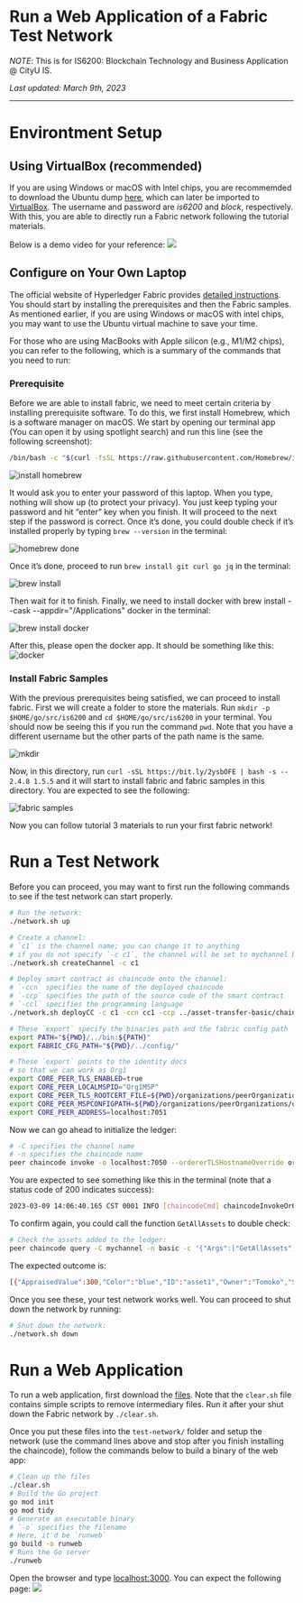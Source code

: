 # Run a Web Application of a Fabric Test Network

_NOTE_: This is for IS6200: Blockchain Technology and Business Application @ CityU IS.

_Last updated: March 9th, 2023_

---

# Environtment Setup
## Using VirtualBox (recommended)
If you are using Windows or macOS with Intel chips, you are recommemded to download the Ubuntu dump [here](https://www.dropbox.com/s/uaczjtifqjmmwj9/Ubuntu%2018.ova?dl=0), which can later be imported to [VirtualBox](https://www.virtualbox.org/wiki/Downloads). The username and password are _is6200_ and _block_, respectively. With this, you are able to directly run a Fabric network following the tutorial materials. 

Below is a demo video for your reference:
![](./vid/virtualbox_opt.gif)

## Configure on Your Own Laptop
The official website of Hyperledger Fabric provides [detailed instructions](https://hyperledger-fabric.readthedocs.io/en/release-2.4/install.html). You should start by installing the prerequisites and then the Fabric samples. As mentioned earlier, if you are using Windows or macOS with intel chips, you may want to use the Ubuntu virtual machine to save your time.

For those who are using MacBooks with Apple silicon (e.g., M1/M2 chips), you can refer to the following, which is a summary of the commands that you need to run: 

### Prerequisite

Before we are able to install fabric, we need to meet certain criteria by installing prerequisite software. To do this, we first install Homebrew, which is a software manager on macOS. We start by opening our terminal app (You can open it by using spotlight search) and run this line  (see the following screenshot):
```bash
/bin/bash -c "$(curl -fsSL https://raw.githubusercontent.com/Homebrew/install/master/install.sh)"
```

![install homebrew](img/brew.png)

It would ask you to enter your password of this laptop. When you type,  nothing will show up (to protect your privacy). You just keep typing your password and hit “enter” key when you finish. It will proceed to the next step if the password is correct.
Once it’s done, you could double check if it’s installed properly by typing `brew --version` in the terminal:

![homebrew done](img/brew_done.png)

Once it’s done, proceed to run ``brew install git curl go jq`` in the terminal:

![brew install](img/brew_install.png)

Then wait for it to finish. Finally, we need to install docker with brew install --cask --appdir="/Applications" docker in the terminal:

![brew install docker](img/brew_docker.png)

After this, please open the docker app. It should be something like this:
![docker](img/docker.png)

### Install Fabric Samples
With the previous prerequisites being satisfied, we can proceed to install fabric.
First we will create a folder to store the materials. Run `mkdir -p $HOME/go/src/is6200` and `cd $HOME/go/src/is6200` in your terminal. You should now be seeing this if you run the command `pwd`. Note that you have a different username but the other parts of the path name is the same. 

![mkdir](img/mkdir.png)

Now, in this directory, run `curl -sSL https://bit.ly/2ysbOFE | bash -s -- 2.4.8 1.5.5` and it will start to install fabric and fabric samples in this directory. You are expected to see the following:

![fabric samples](img/fabricsamples.png)

Now you can follow tutorial 3 materials to run your first fabric network!

# Run a Test Network
Before you can proceed, you may want to first run the following commands to see if the test network can start properly.

```bash
# Run the network:
./network.sh up

# Create a channel:
# `c1` is the channel name; you can change it to anything
# if you do not specify `-c c1`, the channel will be set to mychannel by default`
./network.sh createChannel -c c1

# Deploy smart contract as chaincode onto the channel:
# `-ccn` specifies the name of the deployed chaincode
# `-ccp` specifies the path of the source code of the smart contract
# `-ccl` specifies the programming language
./network.sh deployCC -c c1 -ccn cc1 -ccp ../asset-transfer-basic/chaincode-go -ccl go

# These `export` specify the binaries path and the fabric config path
export PATH="${PWD}/../bin:${PATH}"
export FABRIC_CFG_PATH="${PWD}/../config/"

# These `export` points to the identity docs 
# so that we can work as Org1
export CORE_PEER_TLS_ENABLED=true
export CORE_PEER_LOCALMSPID="Org1MSP"
export CORE_PEER_TLS_ROOTCERT_FILE=${PWD}/organizations/peerOrganizations/org1.example.com/peers/peer0.org1.example.com/tls/ca.crt
export CORE_PEER_MSPCONFIGPATH=${PWD}/organizations/peerOrganizations/org1.example.com/users/Admin@org1.example.com/msp
export CORE_PEER_ADDRESS=localhost:7051
```

Now we can go ahead to initialize the ledger:
```bash
# -C specifies the channel name
# -n specifies the chaincode name
peer chaincode invoke -o localhost:7050 --ordererTLSHostnameOverride orderer.example.com --tls --cafile "${PWD}/organizations/ordererOrganizations/example.com/orderers/orderer.example.com/msp/tlscacerts/tlsca.example.com-cert.pem" -C c1 -n cc1 --peerAddresses localhost:7051 --tlsRootCertFiles "${PWD}/organizations/peerOrganizations/org1.example.com/peers/peer0.org1.example.com/tls/ca.crt" --peerAddresses localhost:9051 --tlsRootCertFiles "${PWD}/organizations/peerOrganizations/org2.example.com/peers/peer0.org2.example.com/tls/ca.crt" -c '{"function":"InitLedger","Args":[]}'
```

You are expected to see something like this in the terminal (note that a status code of 200 indicates success):
```bash
2023-03-09 14:06:40.165 CST 0001 INFO [chaincodeCmd] chaincodeInvokeOrQuery -> Chaincode invoke successful. result: status:200
```

To confirm again, you could call the function `GetAllAssets` to double check:

```bash
# Check the assets added to the ledger:
peer chaincode query -C mychannel -n basic -c '{"Args":["GetAllAssets"]}'
```

The expected outcome is:
```bash
[{"AppraisedValue":300,"Color":"blue","ID":"asset1","Owner":"Tomoko","Size":5},{"AppraisedValue":400,"Color":"red","ID":"asset2","Owner":"Brad","Size":5},{"AppraisedValue":500,"Color":"green","ID":"asset3","Owner":"Jin Soo","Size":10},{"AppraisedValue":600,"Color":"yellow","ID":"asset4","Owner":"Max","Size":10},{"AppraisedValue":700,"Color":"black","ID":"asset5","Owner":"Adriana","Size":15},{"AppraisedValue":800,"Color":"white","ID":"asset6","Owner":"Michel","Size":15}]
```

Once you see these, your test network works well. You can proceed to shut down the network by running:

```bash
# Shut down the network:
./network.sh down
```

# Run a Web Application
To run a web application, first download the [files](https://github.com/zhiyzuo/IS6200-Web-App/tree/main/webapp). Note that the `clear.sh` file contains simple scripts to remove intermediary files. Run it after your shut down the Fabric network by `./clear.sh`.

Once you put these files into the `test-network/` folder and setup the network (use the command lines above and stop after you finish installing the chaincode), follow the commands below to build a binary of the web app:

```bash
# Clean up the files
./clear.sh
# Build the Go project
go mod init
go mod tidy
# Generate an executable binary
# `-o` specifies the filename 
# Here, it'd be `runweb`
go build -o runweb
# Runs the Go server
./runweb
```

Open the browser and type [localhost:3000](http://localhost:3000). You can expect the following page:
![](./vid/webapp_opt.gif)
